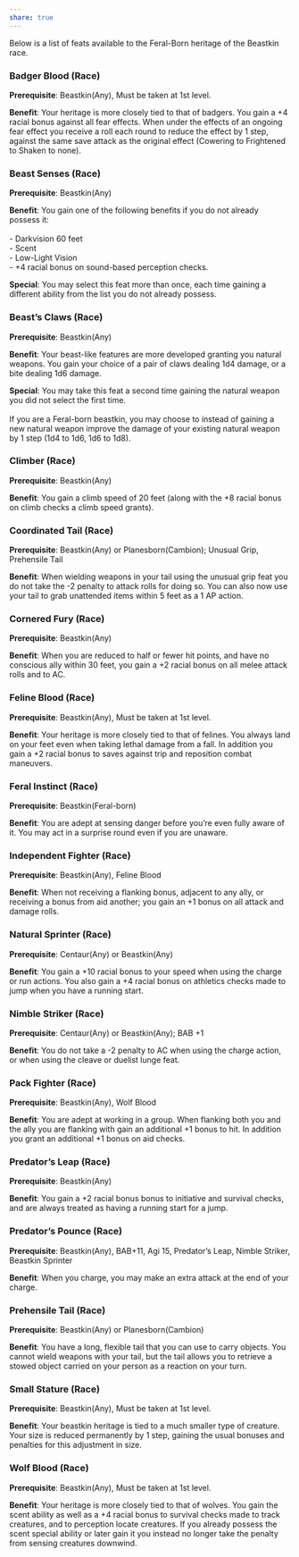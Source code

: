 ```yaml
---
share: true
---
```

Below is a list of feats available to the Feral-Born heritage of the Beastkin race.

<h3><span><p>Badger Blood (Race)</p></span></h3><p><span><p><b>Prerequisite</b>:    Beastkin(Any), Must be taken at 1st level.<br></p></span></p><p><span><p><b>Benefit</b>:    Your heritage is more closely tied to that of badgers. You gain a +4 racial bonus against all fear effects. When under the effects of an ongoing fear effect you receive a roll each round to reduce the effect by 1 step, against the same save attack as the original effect (Cowering to Frightened to Shaken to none).<br></p></span></p><h3><span><p>Beast Senses (Race)</p></span></h3><p><span><p><b>Prerequisite</b>:    Beastkin(Any)<br></p></span></p><p><span><p><b>Benefit</b>:    You gain one of the following benefits if you do not already possess it:<br><br>- Darkvision 60 feet<br>- Scent<br>- Low-Light Vision<br>- +4 racial bonus on sound-based perception checks.<br></p></span></p><p><span><p><b>Special</b>:    You may select this feat more than once, each time gaining a different ability from the list you do not already possess.<br></p></span></p><h3><span><p>Beast’s Claws (Race)</p></span></h3><p><span><p><b>Prerequisite</b>:    Beastkin(Any)<br></p></span></p><p><span><p><b>Benefit</b>:    Your beast-like features are more developed granting you natural weapons. You gain your choice of a pair of claws dealing 1d4 damage, or a bite dealing 1d6 damage.<br></p></span></p><p><span><p><b>Special</b>:    You may take this feat a second time gaining the natural weapon you did not select the first time.<br><br>If you are a Feral-born beastkin, you may choose to instead of gaining a new natural weapon improve the damage of your existing natural weapon by 1 step (1d4 to 1d6, 1d6 to 1d8).<br></p></span></p><h3><span><p>Climber (Race)</p></span></h3><p><span><p><b>Prerequisite</b>:    Beastkin(Any)<br></p></span></p><p><span><p><b>Benefit</b>:    You gain a climb speed of 20 feet (along with the +8 racial bonus on climb checks a climb speed grants).<br></p></span></p><h3><span><p>Coordinated Tail (Race)</p></span></h3><p><span><p><b>Prerequisite</b>:    Beastkin(Any) or Planesborn(Cambion); Unusual Grip, Prehensile Tail<br></p></span></p><p><span><p><b>Benefit</b>:    When wielding weapons in your tail using the unusual grip feat you do not take the -2 penalty to attack rolls for doing so. You can also now use your tail to grab unattended items within 5 feet as a 1 AP action.<br></p></span></p><h3><span><p>Cornered Fury (Race)</p></span></h3><p><span><p><b>Prerequisite</b>:    Beastkin(Any)<br></p></span></p><p><span><p><b>Benefit</b>:    When you are reduced to half or fewer hit points, and have no conscious ally within 30 feet, you gain a +2 racial bonus on all melee attack rolls and to AC.<br></p></span></p><h3><span><p>Feline Blood (Race)</p></span></h3><p><span><p><b>Prerequisite</b>:    Beastkin(Any), Must be taken at 1st level.<br></p></span></p><p><span><p><b>Benefit</b>:    Your heritage is more closely tied to that of felines. You always land on your feet even when taking lethal damage from a fall. In addition you gain a +2 racial bonus to saves against trip and reposition combat maneuvers.<br></p></span></p><h3><span><p>Feral Instinct (Race)</p></span></h3><p><span><p><b>Prerequisite</b>:    Beastkin(Feral-born)<br></p></span></p><p><span><p><b>Benefit</b>:    You are adept at sensing danger before you’re even fully aware of it. You may act in a surprise round even if you are unaware.<br></p></span></p><h3><span><p>Independent Fighter (Race)</p></span></h3><p><span><p><b>Prerequisite</b>:    Beastkin(Any), Feline Blood<br></p></span></p><p><span><p><b>Benefit</b>:    When not receiving a flanking bonus, adjacent to any ally, or receiving a bonus from aid another; you gain an +1 bonus on all attack and damage rolls.<br></p></span></p><h3><span><p>Natural Sprinter (Race)</p></span></h3><p><span><p><b>Prerequisite</b>:    Centaur(Any) or Beastkin(Any)<br></p></span></p><p><span><p><b>Benefit</b>:    You gain a +10 racial bonus to your speed when using the charge or run actions. You also gain a +4 racial bonus on athletics checks made to jump when you have a running start.<br></p></span></p><h3><span><p>Nimble Striker (Race)</p></span></h3><p><span><p><b>Prerequisite</b>:    Centaur(Any) or Beastkin(Any); BAB +1<br></p></span></p><p><span><p><b>Benefit</b>:    You do not take a -2 penalty to AC when using the charge action, or when using the cleave or duelist lunge feat.<br></p></span></p><h3><span><p>Pack Fighter (Race)</p></span></h3><p><span><p><b>Prerequisite</b>:    Beastkin(Any), Wolf Blood<br></p></span></p><p><span><p><b>Benefit</b>:    You are adept at working in a group. When flanking both you and the ally you are flanking with gain an additional +1 bonus to hit. In addition you grant an additional +1 bonus on aid checks.<br></p></span></p><h3><span><p>Predator’s Leap (Race)</p></span></h3><p><span><p><b>Prerequisite</b>:    Beastkin(Any)<br></p></span></p><p><span><p><b>Benefit</b>:    You gain a +2 racial bonus bonus to initiative and survival checks, and are always treated as having a running start for a jump.<br></p></span></p><h3><span><p>Predator’s Pounce (Race)</p></span></h3><p><span><p><b>Prerequisite</b>:    Beastkin(Any), BAB+11, Agi 15, Predator’s Leap, Nimble Striker, Beastkin Sprinter<br></p></span></p><p><span><p><b>Benefit</b>:    When you charge, you may make an extra attack at the end of your charge.<br></p></span></p><h3><span><p>Prehensile Tail (Race)</p></span></h3><p><span><p><b>Prerequisite</b>:    Beastkin(Any) or Planesborn(Cambion)<br></p></span></p><p><span><p><b>Benefit</b>:    You have a long, flexible tail that you can use to carry objects. You cannot wield weapons with your tail, but the tail allows you to retrieve a stowed object carried on your person as a reaction on your turn.<br></p></span></p><h3><span><p>Small Stature (Race)</p></span></h3><p><span><p><b>Prerequisite</b>:    Beastkin(Any), Must be taken at 1st level.<br></p></span></p><p><span><p><b>Benefit</b>:    Your beastkin heritage is tied to a much smaller type of creature. Your size is reduced permanently by 1 step, gaining the usual bonuses and penalties for this adjustment in size.<br></p></span></p><h3><span><p>Wolf Blood (Race)</p></span></h3><p><span><p><b>Prerequisite</b>:    Beastkin(Any), Must be taken at 1st level.<br></p></span></p><p><span><p><b>Benefit</b>:    Your heritage is more closely tied to that of wolves. You gain the scent ability as well as a +4 racial bonus to survival checks made to track creatures, and to perception locate creatures. If you already possess the scent special ability or later gain it you instead no longer take the penalty from sensing creatures downwind.<br></p></span></p>